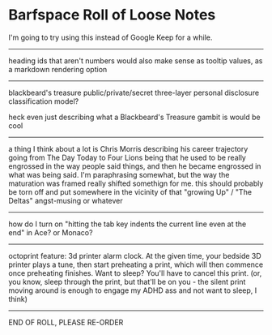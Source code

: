 # Barfspace Roll of Loose Notes

I'm going to try using this instead of Google Keep for a while.

---

heading ids that aren't numbers would also make sense as tooltip values, as a markdown rendering option

---

blackbeard's treasure public/private/secret three-layer personal disclosure classification model?

heck even just describing what a Blackbeard's Treasure gambit is would be cool

---

a thing I think about a lot is Chris Morris describing his career trajectory going from The Day Today to Four Lions being that he used to be really engrossed in the way people said things, and then he became engrossed in what was being said. I'm paraphrasing somewhat, but the way the maturation was framed really shifted somethign for me. this should probably be torn off and put somewhere in the vicinity of that "growing Up" / "The Deltas" angst-musing or whatever

---

how do I turn on "hitting the tab key indents the current line even at the end" in Ace? or Monaco?

---

octoprint feature: 3d printer alarm clock. At the given time, your bedside 3D printer plays a tune, then start preheating a print, which will then commence once preheating finishes. Want to sleep? You'll have to cancel this print. (or, you know, sleep through the print, but that'll be on you - the silent print moving around is enough to engage my ADHD ass and not want to sleep, I think)

---

END OF ROLL, PLEASE RE-ORDER
